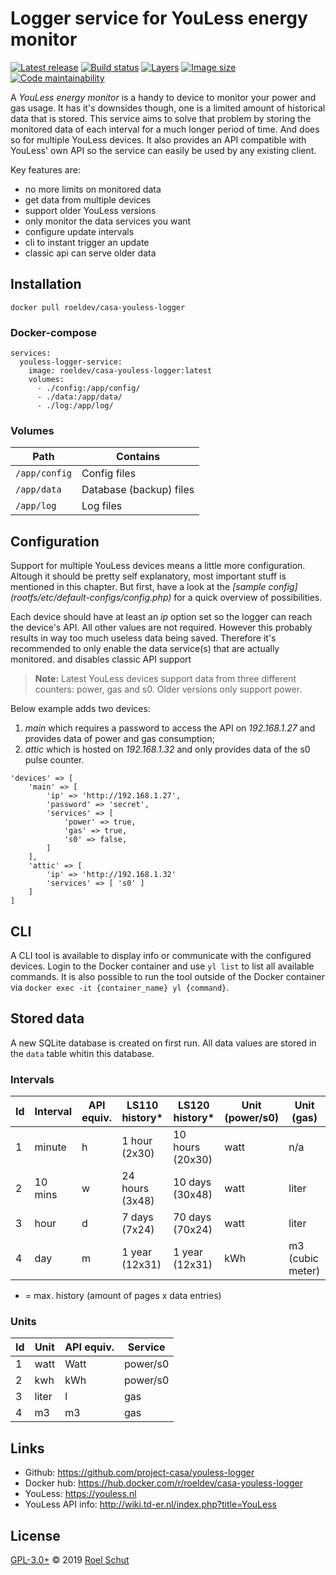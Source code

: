 Logger service for YouLess energy monitor
=========================================

[![Latest release][latest-release-img]][latest-release-url]
[![Build status][build-status-img]][build-status-url]
[![Layers][image-layers-img]][image-layers-url]
[![Image size][image-size-img]][image-size-url]
[![Code maintainability][maintainability-img]][maintainability-url]

[latest-release-img]: https://img.shields.io/github/release/project-casa/youless-logger.svg?label=latest
[latest-release-url]: https://github.com/project-casa/youless-logger/releases
[build-status-img]: https://img.shields.io/docker/cloud/build/roeldev/casa-youless-logger.svg
[build-status-url]: https://hub.docker.com/r/roeldev/casa-youless-logger/builds
[image-layers-img]: https://img.shields.io/microbadger/layers/roeldev/casa-youless-logger/latest.svg
[image-layers-url]: https://microbadger.com/images/roeldev/casa-youless-logger
[image-size-img]: https://img.shields.io/microbadger/image-size/roeldev/casa-youless-logger/latest.svg
[image-size-url]: https://hub.docker.com/r/roeldev/casa-youless-logger/tags
[maintainability-img]: https://img.shields.io/codeclimate/maintainability-percentage/project-casa/youless-logger.svg
[maintainability-url]: https://codeclimate.com/github/project-casa/youless-logger


A _YouLess energy monitor_ is a handy to device to monitor your power and gas usage. It has it's downsides though, one is a limited amount of historical data that is stored. This service aims to solve that problem by storing the monitored data of each interval for a much longer period of time. And does so for multiple YouLess devices. It also provides an API compatible with YouLess' own API so the service can easily be used by any existing client.

Key features are:
- no more limits on monitored data
- get data from multiple devices
- support older YouLess versions
- only monitor the data services you want
- configure update intervals
- cli to instant trigger an update
- classic api can serve older data


## Installation
```docker pull roeldev/casa-youless-logger```


### Docker-compose
```
services:
  youless-logger-service:
    image: roeldev/casa-youless-logger:latest
    volumes:
      - ./config:/app/config/
      - ./data:/app/data/
      - ./log:/app/log/
```


### Volumes
| Path | Contains |
|------|----------|
|```/app/config```| Config files
|```/app/data```| Database (backup) files
|```/app/log```| Log files


## Configuration
Support for multiple YouLess devices means a little more configuration. Altough it should be pretty self explanatory,
 most important stuff is mentioned in this chapter. But first, have a look at the _[sample config]
 (rootfs/etc/default-configs/config.php)_ for a quick overview of possibilities.

Each device should have at least an _ip_ option set so the logger can reach the device's API. All other values are not required. However this probably results in way too much useless data being saved. Therefore it's recommended to only enable the data service(s) that are actually monitored. and disables classic API support
> **Note:** Latest YouLess devices support data from three different counters: power, gas and s0. Older versions only support power.

Below example adds two devices:
1. _main_ which requires a password to access the API on _192.168.1.27_ and provides data of power and gas consumption;
2. _attic_ which is hosted on _192.168.1.32_ and only provides data of the s0 pulse counter.

```
'devices' => [
    'main' => [
        'ip' => 'http://192.168.1.27',
        'password' => 'secret',
        'services' => [
            'power' => true,
            'gas' => true,
            's0' => false,
        ]
    ],
    'attic' => [
        'ip' => 'http://192.168.1.32'
        'services' => [ 's0' ]
    ]
]
```


## CLI
A CLI tool is available to display info or communicate with the configured devices. Login to the Docker container and use `yl list` to list all available commands. It is also possible to run the tool outside of the Docker container via `docker exec -it {container_name} yl {command}`.


## Stored data
A new SQLite database is created on first run. All data values are stored in the `data` table whitin this database.


### Intervals
| Id | Interval | API equiv. | LS110 history* | LS120 history* | Unit (power/s0) | Unit (gas) |
|----|----------|------------|----------------|----------------|-----------------|------------|
| 1 | minute | h | 1 hour (2x30) | 10 hours (20x30) | watt | n/a
| 2 | 10 mins | w | 24 hours (3x48) | 10 days (30x48) | watt | liter
| 3 | hour | d | 7 days (7x24) | 70 days (70x24) | watt | liter
| 4 | day | m | 1 year (12x31) | 1 year (12x31) | kWh | m3 (cubic meter)

* = max. history (amount of pages x data entries)


### Units
| Id | Unit | API equiv. | Service |
|----|------|------------|---------|
| 1 | watt | Watt | power/s0
| 2 | kwh | kWh | power/s0
| 3 | liter | l | gas
| 4 | m3 | m3 | gas



## Links
- Github: https://github.com/project-casa/youless-logger
- Docker hub: https://hub.docker.com/r/roeldev/casa-youless-logger
- YouLess: https://youless.nl
- YouLess API info: http://wiki.td-er.nl/index.php?title=YouLess


## License
[GPL-3.0+](LICENSE) © 2019 [Roel Schut](https://roelschut.nl)
